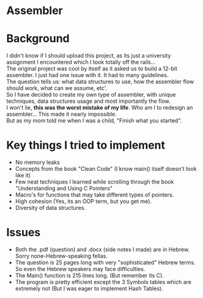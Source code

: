 # Assembler

# Background 
I didn't know if I should upload this project, as its just a university assignment I encountered which I took totally off the rails...  
The original project was cool by itself as it asked us to build a 12-bit assembler. I just had one issue with it. It had to many guidelines.  
The question tells us: what data structures to use, how the assembler flow should work, what can we assume, etc'.  
So I have decided to create my own type of assembler, with unique techniques, data structures usage and most importantly the flow.  
I won't lie, <b>this was the worst mistake of my life</b>. Who am I to redesign an assembler... This made it nearly impossible.   
But as my mom told me when I was a child, "Finish what you started".  


# Key things I tried to implement 
- No memory leaks
- Concepts from the book "Clean Code" (I know main() itself doesn't look like it)
- Few neat techniques I learned while scrolling through the book "Understanding and Using C Pointers"
- Macro's for functions that may take different types of pointers.
- High cohesion (Yes, its an OOP term, but you get me).
- Diversity of data structures.


# Issues
- Both the .pdf (question) and .docx (side notes I made) are in Hebrew. Sorry none-Hebrew-speaking fellas.
- The question is 25 pages long with very "sophisticated" Hebrew terms. So even the Hebrew speakers may face difficulties.
- The Main() function is 215 lines long. (But remember its C).
- The program is pretty efficient except the 3 Symbols tables which are extremely not (But I was eager to implement Hash Tables).
